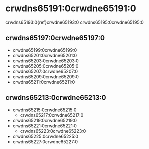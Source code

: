 # crwdns65191:0crwdne65191:0

crwdns65193:0{ref}crwdne65193:0 crwdns65195:0crwdne65195:0

<a name="Writing_tests"></a>

## crwdns65197:0crwdne65197:0

- crwdns65199:0crwdne65199:0
- crwdns65201:0crwdne65201:0
- crwdns65203:0crwdne65203:0
- crwdns65205:0crwdne65205:0
- crwdns65207:0crwdne65207:0
- crwdns65209:0crwdne65209:0
- crwdns65211:0crwdne65211:0

<a name="Good_practice_checks"></a>

## crwdns65213:0crwdne65213:0

- crwdns65215:0crwdne65215:0
  - crwdns65217:0crwdne65217:0
- crwdns65219:0crwdne65219:0
- crwdns65221:0crwdne65221:0
  - crwdns65223:0crwdne65223:0
- crwdns65225:0crwdne65225:0
- crwdns65227:0crwdne65227:0
